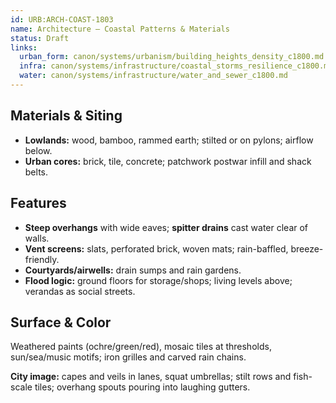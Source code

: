 ```yaml
---
id: URB:ARCH-COAST-1803
name: Architecture — Coastal Patterns & Materials
status: Draft
links:
  urban_form: canon/systems/urbanism/building_heights_density_c1800.md
  infra: canon/systems/infrastructure/coastal_storms_resilience_c1800.md
  water: canon/systems/infrastructure/water_and_sewer_c1800.md
---
```


## Materials & Siting
- **Lowlands:** wood, bamboo, rammed earth; stilted or on pylons; airflow below.
- **Urban cores:** brick, tile, concrete; patchwork postwar infill and shack belts.

## Features
- **Steep overhangs** with wide eaves; **spitter drains** cast water clear of walls.
- **Vent screens:** slats, perforated brick, woven mats; rain-baffled, breeze-friendly.
- **Courtyards/airwells:** drain sumps and rain gardens.
- **Flood logic:** ground floors for storage/shops; living levels above; verandas as social streets.

## Surface & Color
Weathered paints (ochre/green/red), mosaic tiles at thresholds, sun/sea/music motifs; iron grilles and carved rain chains.

**City image:** capes and veils in lanes, squat umbrellas; stilt rows and fish-scale tiles; overhang spouts pouring into laughing gutters.
